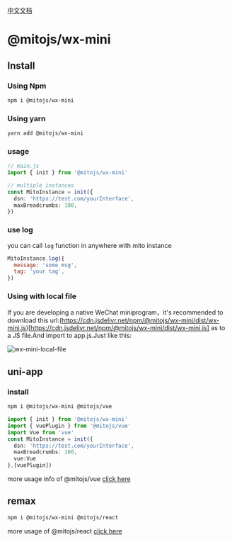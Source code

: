 [中文文档](./README.zh_CN.md)

# @mitojs/wx-mini

## Install

### Using Npm
```bash
npm i @mitojs/wx-mini
```

### Using yarn

```bash
yarn add @mitojs/wx-mini
```

### usage
```typescript
// main.js
import { init } from '@mitojs/wx-mini'

// multiple instances
const MitoInstance = init({
  dsn: 'https://test.com/yourInterface',
  maxBreadcrumbs: 100,
})
```

### use log
you can call `log` function in anywhere with mito instance

```js
MitoInstance.log({
  message: 'some msg',
  tag: 'your tag',
})
```

### Using with local file
If you are developing a native WeChat miniprogram，it's recommended to download this url:(https://cdn.jsdelivr.net/npm/@mitojs/wx-mini/dist/wx-mini.js)[https://cdn.jsdelivr.net/npm/@mitojs/wx-mini/dist/wx-mini.js] as to a JS file.And import to app.js.Just like this:

![wx-mini-local-file](https://tva1.sinaimg.cn/large/008i3skNly1gupnrax29kj612z0u0dik02.jpg)



## uni-app
### install
```bash
npm i @mitojs/wx-mini @mitojs/vue
```

```typescript
import { init } from '@mitojs/wx-mini'
import { vuePlugin } from '@mitojs/vue'
import Vue from 'vue'
const MitoInstance = init({
  dsn: 'https://test.com/yourInterface',
  maxBreadcrumbs: 100,
  vue:Vue
},[vuePlugin])
```


more usage info of @mitojs/vue [click here](../vue/README.md)

## remax
```bash
npm i @mitojs/wx-mini @mitojs/react
```


more usage of @mitojs/react [click here](../react/README.md)



